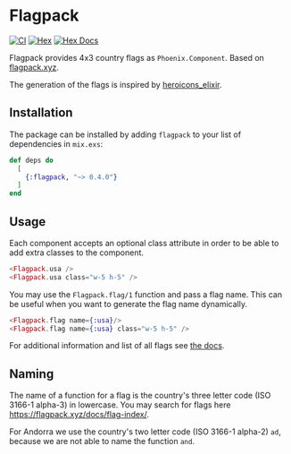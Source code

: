 # Flagpack

[![CI](https://github.com/Flo0807/flagpack_elixir/actions/workflows/ci.yml/badge.svg)](https://github.com/Flo0807/flagpack_elixir/actions/workflows/ci.yml)
[![Hex](https://img.shields.io/hexpm/v/flagpack.svg)](https://hex.pm/packages/flagpack)
[![Hex Docs](https://img.shields.io/badge/hex-docs-green)](https://hexdocs.pm/flagpack/Flagpack.html)

Flagpack provides 4x3 country flags as `Phoenix.Component`. Based on [flagpack.xyz](https://flagpack.xyz/).

The generation of the flags is inspired by [heroicons_elixir](https://github.com/mveytsman/heroicons_elixir).

## Installation

The package can be installed by adding `flagpack` to your list of dependencies in `mix.exs`:

```elixir
def deps do
  [
    {:flagpack, "~> 0.4.0"}
  ]
end
```

## Usage

Each component accepts an optional class attribute in order to be able to add extra classes to the component.

```eex
<Flagpack.usa />
<Flagpack.usa class="w-5 h-5" />
```

You may use the `Flagpack.flag/1` function and pass a flag name. This can be useful when you want to generate the flag name dynamically.

```eex
<Flagpack.flag name={:usa}/>
<Flagpack.flag name={:usa} class="w-5 h-5" />
```

For additional information and list of all flags see [the docs](https://hexdocs.pm/flagpack/Flagpack.html).

## Naming

The name of a function for a flag is the country's three letter code (ISO 3166-1 alpha-3) in lowercase. You may search for flags here https://flagpack.xyz/docs/flag-index/.

For Andorra we use the country's two letter code (ISO 3166-1 alpha-2) `ad`, because we are not able to name the function `and`.
